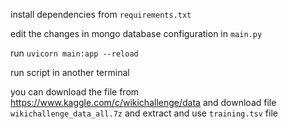 install dependencies from `requirements.txt`

edit the changes in mongo database configuration in `main.py`

run `uvicorn main:app --reload`

run script in another terminal

you can download the file from https://www.kaggle.com/c/wikichallenge/data and download file `wikichallenge_data_all.7z` and extract and use `training.tsv` file
